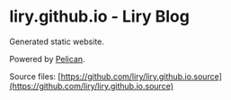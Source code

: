 # liry.github.io - Liry Blog

Generated static website.

Powered by [Pelican](http://docs.getpelican.com/).

Source files: [https://github.com/liry/liry.github.io.source](https://github.com/liry/liry.github.io.source)